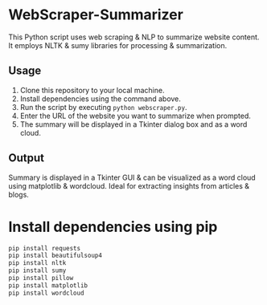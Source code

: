 # WebScraper-Summarizer
This Python script uses web scraping &amp; NLP to summarize website content. It employs NLTK &amp; sumy libraries for processing &amp; summarization. 

## Usage

1. Clone this repository to your local machine.
2. Install dependencies using the command above.
3. Run the script by executing `python webscraper.py`.
4. Enter the URL of the website you want to summarize when prompted.
5. The summary will be displayed in a Tkinter dialog box and as a word cloud.

## Output
Summary is displayed in a Tkinter GUI &amp; can be visualized as a word cloud using matplotlib &amp; wordcloud. Ideal for extracting insights from articles &amp; blogs.

# Install dependencies using pip

```bash
pip install requests
pip install beautifulsoup4
pip install nltk
pip install sumy
pip install pillow
pip install matplotlib
pip install wordcloud 



